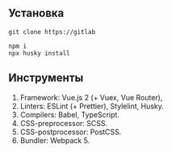## Установка

```
git clone https://gitlab
```

```
npm i
npx husky install
```

## Инструменты

1. Framework: Vue.js 2 (+ Vuex, Vue Router),
2. Linters: ESLint (+ Prettier), Stylelint, Husky.
3. Compilers: Babel, TypeScript.
4. CSS-preprocessor: SCSS.
5. CSS-postprocessor: PostCSS.
6. Bundler: Webpack 5.

